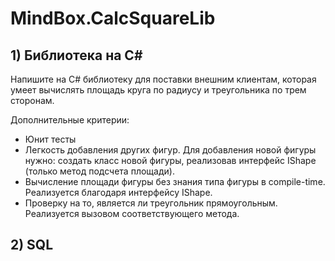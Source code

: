 # MindBox.CalcSquareLib

## 1) Библиотека на C#

Напишите на C# библиотеку для поставки внешним клиентам, которая умеет вычислять площадь круга по радиусу и треугольника по трем сторонам.

Дополнительные критерии:

 - Юнит тесты
 - Легкость добавления других фигур.
     Для добавления новой фигуры нужно: создать класс новой фигуры, реализовав интерфейс IShape (только метод подсчета площади).
 - Вычисление площади фигуры без знания типа фигуры в compile-time. Реализуется благодаря интерфейсу IShape.
 - Проверку на то, является ли треугольник прямоугольным. Реализуется вызовом соответствующего метода.


## 2) SQL
